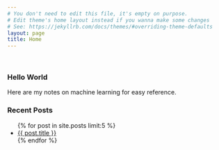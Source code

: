 ```yaml
---
# You don't need to edit this file, it's empty on purpose.
# Edit theme's home layout instead if you wanna make some changes
# See: https://jekyllrb.com/docs/themes/#overriding-theme-defaults
layout: page
title: Home
---
```

<br />
<h3>Hello World</h3>
<p>
Here are my notes on machine learning for easy reference.
</p>
<h3>Recent Posts</h3>
<ul>
    {% for post in site.posts limit:5 %}
      <li><a href="{{ site.baseurl}}{{ post.url }}">{{ post.title }}</a></li>
    {% endfor %}
</ul>
